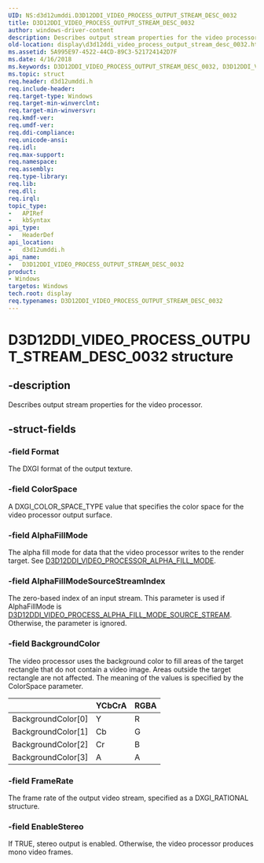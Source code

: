 ```yaml
---
UID: NS:d3d12umddi.D3D12DDI_VIDEO_PROCESS_OUTPUT_STREAM_DESC_0032
title: D3D12DDI_VIDEO_PROCESS_OUTPUT_STREAM_DESC_0032
author: windows-driver-content
description: Describes output stream properties for the video processor.
old-location: display\d3d12ddi_video_process_output_stream_desc_0032.htm
ms.assetid: 5A995E97-4522-44CD-89C3-521724142D7F
ms.date: 4/16/2018
ms.keywords: D3D12DDI_VIDEO_PROCESS_OUTPUT_STREAM_DESC_0032, D3D12DDI_VIDEO_PROCESS_OUTPUT_STREAM_DESC_0032 structure [Display Devices], d3d12umddi/D3D12DDI_VIDEO_PROCESS_OUTPUT_STREAM_DESC_0032, display.d3d12ddi_video_process_output_stream_desc_0032
ms.topic: struct
req.header: d3d12umddi.h
req.include-header:
req.target-type: Windows
req.target-min-winverclnt:
req.target-min-winversvr:
req.kmdf-ver:
req.umdf-ver:
req.ddi-compliance:
req.unicode-ansi:
req.idl:
req.max-support:
req.namespace:
req.assembly:
req.type-library:
req.lib:
req.dll:
req.irql:
topic_type:
-	APIRef
-	kbSyntax
api_type:
-	HeaderDef
api_location:
-	d3d12umddi.h
api_name:
-	D3D12DDI_VIDEO_PROCESS_OUTPUT_STREAM_DESC_0032
product:
- Windows
targetos: Windows
tech.root: display
req.typenames: D3D12DDI_VIDEO_PROCESS_OUTPUT_STREAM_DESC_0032
---
```


# D3D12DDI_VIDEO_PROCESS_OUTPUT_STREAM_DESC_0032 structure


## -description


Describes output stream properties for the video processor.


## -struct-fields




### -field Format

The DXGI format of the output texture.


### -field ColorSpace

A DXGI_COLOR_SPACE_TYPE value that specifies the color space for the video processor output surface.


### -field AlphaFillMode

The alpha fill mode for data that the video processor writes to the render target. See [D3D12DDI_VIDEO_PROCESSOR_ALPHA_FILL_MODE](ne-d3d12umddi-d3d12ddi_video_process_alpha_fill_mode_0020.md).


### -field AlphaFillModeSourceStreamIndex

The zero-based index of an input stream. This parameter is used if AlphaFillMode is [D3D12DDI_VIDEO_PROCESS_ALPHA_FILL_MODE_SOURCE_STREAM](ne-d3d12umddi-d3d12ddi_video_process_alpha_fill_mode_0020.md). Otherwise, the parameter is ignored.


### -field BackgroundColor

The video processor uses the background color to fill areas of the target rectangle that do not contain a video image. Areas outside the target rectangle are not affected. The meaning of the values is specified by the ColorSpace parameter.

| | YCbCrA | RGBA |
| -- | -- | -- |
| BackgroundColor[0] | Y | R |
| BackgroundColor[1] | Cb | G |
| BackgroundColor[2] | Cr | B |
| BackgroundColor[3] | A | A |

### -field FrameRate

The frame rate of the output video stream, specified as a DXGI_RATIONAL structure.


### -field EnableStereo

If TRUE, stereo output is enabled. Otherwise, the video processor produces mono video frames.

